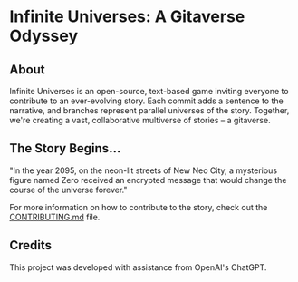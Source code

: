 # Infinite Universes: A Gitaverse Odyssey

## About
Infinite Universes is an open-source, text-based game inviting everyone to contribute to an ever-evolving story. Each commit adds a sentence to the narrative, and branches represent parallel universes of the story. Together, we're creating a vast, collaborative multiverse of stories – a gitaverse.

## The Story Begins...
"In the year 2095, on the neon-lit streets of New Neo City, a mysterious figure named Zero received an encrypted message that would change the course of the universe forever."

For more information on how to contribute to the story, check out the [CONTRIBUTING.md](CONTRIBUTING.md) file.

## Credits
This project was developed with assistance from OpenAI's ChatGPT.


